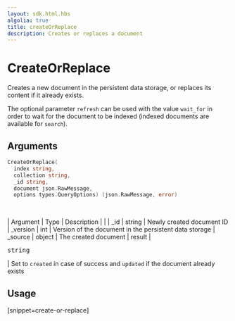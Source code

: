 ```yaml
---
layout: sdk.html.hbs
algolia: true
title: createOrReplace
description: Creates or replaces a document
---
```



# CreateOrReplace

Creates a new document in the persistent data storage, or replaces its content if it already exists.

The optional parameter `refresh` can be used with the value `wait_for` in order to wait for the document to be indexed (indexed documents are available for `search`).

## Arguments

```go
CreateOrReplace(
  index string,
  collection string,
  _id string,
  document json.RawMessage,
  options types.QueryOptions) (json.RawMessage, error)
```

<br/>

| Argument | Type | Description |
| | _id | string | Newly created document ID
| _version | int | Version of the document in the persistent data storage
| _source | object | The created document
| result | <pre>string</pre> | Set to `created` in case of success and `updated` if the document already exists

## Usage

[snippet=create-or-replace]
